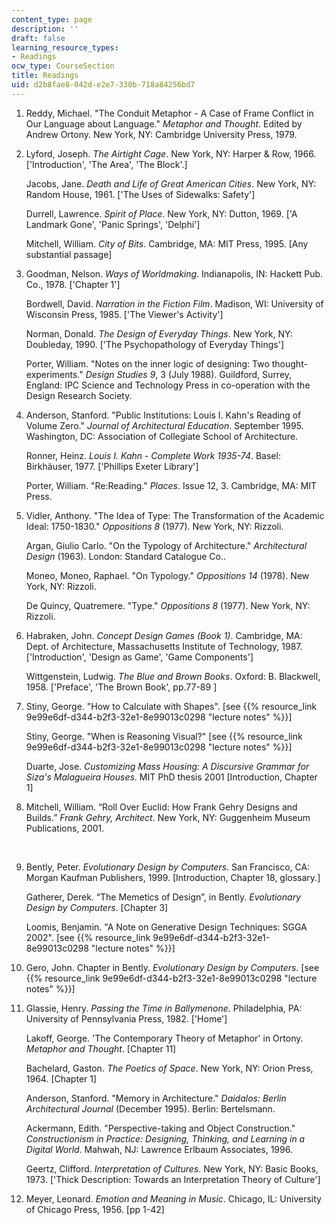 ```yaml
---
content_type: page
description: ''
draft: false
learning_resource_types:
- Readings
ocw_type: CourseSection
title: Readings
uid: d2b8fae8-042d-e2e7-330b-718a84256bd7
---
```

1. Reddy, Michael. "The Conduit Metaphor - A Case of Frame Conflict in Our Language about Language." *Metaphor and Thought*. Edited by Andrew Ortony. New York, NY: Cambridge University Press, 1979.
2. Lyford, Joseph. *The Airtight Cage*. New York, NY: Harper & Row, 1966. \['Introduction', 'The Area', 'The Block'.\]   
      
    Jacobs, Jane. *Death and Life of Great American Cities*. New York, NY: Random House, 1961. \['The Uses of Sidewalks: Safety'\]   
      
    Durrell, Lawrence. *Spirit of Place*. New York, NY: Dutton, 1969. \['A Landmark Gone', 'Panic Springs', 'Delphi'\]   
      
    Mitchell, William. *City of Bits*. Cambridge, MA: MIT Press, 1995. \[Any substantial passage\]
3. Goodman, Nelson. *Ways of Worldmaking*. Indianapolis, IN: Hackett Pub. Co., 1978. \['Chapter 1'\]   
      
    Bordwell, David. *Narration in the Fiction Film*. Madison, WI: University of Wisconsin Press, 1985. \['The Viewer's Activity'\]   
      
    Norman, Donald. *The Design of Everyday Things*. New York, NY: Doubleday, 1990. \['The Psychopathology of Everyday Things'\]   
      
    Porter, William. "Notes on the inner logic of designing: Two thought-experiments." *Design Studies 9*, 3 (July 1988). Guildford, Surrey, England: IPC Science and Technology Press in co-operation with the Design Research Society.
4. Anderson, Stanford. "Public Institutions: Louis I. Kahn's Reading of Volume Zero." *Journal of Architectural Education*. September 1995. Washington, DC: Association of Collegiate School of Architecture.   
      
    Ronner, Heinz. *Louis I. Kahn - Complete Work 1935-74*. Basel: Birkhäuser, 1977. \['Phillips Exeter Library'\]   
      
    Porter, William. "Re:Reading." *Places*. Issue 12, 3. Cambridge, MA: MIT Press.
5. Vidler, Anthony. "The Idea of Type: The Transformation of the Academic Ideal: 1750-1830." *Oppositions 8* (1977). New York, NY: Rizzoli.   
      
    Argan, Giulio Carlo. "On the Typology of Architecture." *Architectural Design* (1963). London: Standard Catalogue Co..   
      
    Moneo, Moneo, Raphael. "On Typology." *Oppositions 14* (1978). New York, NY: Rizzoli.   
      
    De Quincy, Quatremere. "Type." *Oppositions 8* (1977). New York, NY: Rizzoli.
6. Habraken, John. *Concept Design Games (Book 1)*. Cambridge, MA: Dept. of Architecture, Massachusetts Institute of Technology, 1987. \['Introduction', 'Design as Game', 'Game Components'\]   
      
    Wittgenstein, Ludwig. *The Blue and Brown Books*. Oxford: B. Blackwell, 1958. \['Preface', 'The Brown Book', pp.77-89 \]
7. Stiny, George. "How to Calculate with Shapes". \[see {{% resource_link 9e99e6df-d344-b2f3-32e1-8e99013c0298 "lecture notes" %}}\]   
      
    Stiny, George. "When is Reasoning Visual?" \[see {{% resource_link 9e99e6df-d344-b2f3-32e1-8e99013c0298 "lecture notes" %}}\]   
      
    Duarte, Jose. *Customizing Mass Housing: A Discursive Grammar for Siza's Malagueira Houses*. MIT PhD thesis 2001 \[Introduction, Chapter 1\]
8. Mitchell, William. “Roll Over Euclid: How Frank Gehry Designs and Builds.” *Frank Gehry, Architect*. New York, NY: Guggenheim Museum Publications, 2001.   
      
     
9. Bently, Peter. *Evolutionary Design by Computers*. San Francisco, CA: Morgan Kaufman Publishers, 1999. \[Introduction, Chapter 18, glossary.\]   
      
    Gatherer, Derek. “The Memetics of Design”, in Bently. *Evolutionary Design by Computers*. \[Chapter 3\]   
      
    Loomis, Benjamin. "A Note on Generative Design Techniques: SGGA 2002". \[see {{% resource_link 9e99e6df-d344-b2f3-32e1-8e99013c0298 "lecture notes" %}}\]
10. Gero, John. Chapter in Bently. *Evolutionary Design by Computers*. \[see {{% resource_link 9e99e6df-d344-b2f3-32e1-8e99013c0298 "lecture notes" %}}\]
11. Glassie, Henry. *Passing the Time in Ballymenone*. Philadelphia, PA: University of Pennsylvania Press, 1982. \['Home'\]   
      
    Lakoff, George. 'The Contemporary Theory of Metaphor' in Ortony. *Metaphor and Thought*. \[Chapter 11\]   
      
    Bachelard, Gaston. *The Poetics of Space*. New York, NY: Orion Press, 1964. \[Chapter 1\]   
      
    Anderson, Stanford. "Memory in Architecture." *Daidalos: Berlin Architectural Journal* (December 1995). Berlin: Bertelsmann.   
      
    Ackermann, Edith. "Perspective-taking and Object Construction." *Constructionism in Practice: Designing, Thinking, and Learning in a Digital World*. Mahwah, NJ: Lawrence Erlbaum Associates, 1996.   
      
    Geertz, Clifford. *Interpretation of Cultures*. New York, NY: Basic Books, 1973. \['Thick Description: Towards an Interpretation Theory of Culture'\]
12. Meyer, Leonard. *Emotion and Meaning in Music*. Chicago, IL: University of Chicago Press, 1956. \[pp 1-42\]